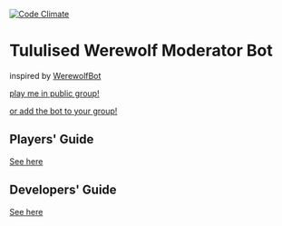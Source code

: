 [![Code Climate](https://codeclimate.com/github/tulul/lycantulul_bot/badges/gpa.svg)](https://codeclimate.com/github/tulul/lycantulul_bot)

# Tululised Werewolf Moderator Bot

inspired by [WerewolfBot](https://telegram.me/werewolfbot)

[play me in public group!](https://telegram.me/lycantulul)

[or add the bot to your group!](https://telegram.me/lycantulul_bot)

## Players' Guide

[See here](Player-Guide.md)

## Developers' Guide

[See here](Dev-Guide.md)
